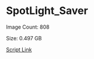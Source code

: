 # SpotLight_Saver

Image Count: 808

Size: 0.497 GB

[Script Link](https://github.com/liuyal/Archive/blob/master/Python/Utilities/Miscellaneous/spotlight_saver.py)